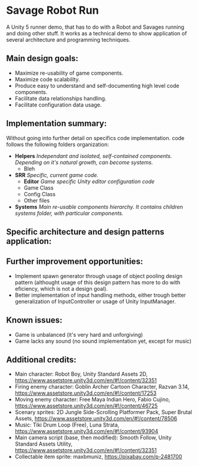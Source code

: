 # Savage Robot Run
A Unity 5 runner demo, that has to do with a Robot and Savages running and doing other stuff. It works as a technical demo to show application of several architecture and programming techniques.

## Main design goals:

- Maximize re-usability of game components.
- Maximize code scalability.
- Produce easy to understand and self-documenting high level code components.
- Facilitate data relationships handling.
- Facilitate configuration data usage.


## Implementation summary:

Without going into further detail on specifics code implementation. code follows the following folders organization:

- **Helpers** *Independant and isolated, self-contained components. Depending on it's natural growth, can become systems.*
  - Bleh
- **SRR** *Specific, current game code.*
  - **Editor** *Game specific Unity editor configuration code*
  - Game Class
  - Config Class
  - Other files
- **Systems** *Main re-usable components hierarchy. It contains children systems folder, with particular components.*

## Specific architecture and design patterns application:

## Further improvement opportunities:

- Implement spawn generator through usage of object pooling design pattern (althought usage of this design pattern has more to do with eficiency, which is not a design goal).
- Better implementation of input handling methods, either trough better generalization of InputController or usage of Unity InputManager.

## Known issues:

- Game is unbalanced (it's very hard and unforgiving)
- Game lacks any sound (no sound implementation yet, except for music)

## Additional credits:

- Main character: Robot Boy, Unity Standard Assets 2D, https://www.assetstore.unity3d.com/en/#!/content/32351
- Firing enemy character: Goblin Archer Cartoon Character, Razvan 3.14, https://www.assetstore.unity3d.com/en/#!/content/17253
- Moving enemy character: Free Maya Indian Hero, Fabio Cujino, https://www.assetstore.unity3d.com/en/#!/content/46725
- Scenary sprites: 2D Jungle Side-Scrolling Platformer Pack, Super Brutal Assets, https://www.assetstore.unity3d.com/en/#!/content/78506
- Music: Tiki Drum Loop (Free), Luna Strata, https://www.assetstore.unity3d.com/en/#!/content/93904
- Main camera script (base, then modified): Smooth Follow, Unity Standard Assets Utility, https://www.assetstore.unity3d.com/en/#!/content/32351
- Collectable item sprite: maxbmuniz, https://pixabay.com/p-2481700
